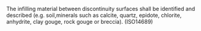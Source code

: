 The infilling material between discontinuity surfaces shall be identified and described (e.g. soil,minerals such as calcite, quartz, epidote, chlorite, anhydrite, clay gouge, rock gouge or breccia). (ISO14689)

